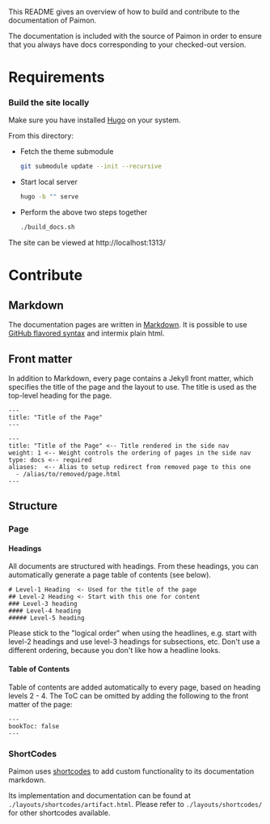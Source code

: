 This README gives an overview of how to build and contribute to the
documentation of Paimon.

The documentation is included with the source of Paimon in order to ensure
that you always have docs corresponding to your checked-out version.

# Requirements

### Build the site locally

Make sure you have installed
[Hugo](https://gohugo.io/getting-started/installing/) on your system.

From this directory:

  * Fetch the theme submodule
	```sh
	git submodule update --init --recursive
	```
  * Start local server
	```sh
	hugo -b "" serve
	```
  * Perform the above two steps together
	```sh
	./build_docs.sh
  	```

The site can be viewed at http://localhost:1313/

# Contribute

## Markdown

The documentation pages are written in
[Markdown](http://daringfireball.net/projects/markdown/syntax). It is possible
to use [GitHub flavored
syntax](http://github.github.com/github-flavored-markdown) and intermix plain
html.

## Front matter

In addition to Markdown, every page contains a Jekyll front matter, which
specifies the title of the page and the layout to use. The title is used as the
top-level heading for the page.

    ---
    title: "Title of the Page"
    ---

    ---
    title: "Title of the Page" <-- Title rendered in the side nav
    weight: 1 <-- Weight controls the ordering of pages in the side nav
    type: docs <-- required
    aliases:  <-- Alias to setup redirect from removed page to this one
      - /alias/to/removed/page.html
    ---

## Structure

### Page

#### Headings

All documents are structured with headings. From these headings, you can
automatically generate a page table of contents (see below).

```
# Level-1 Heading  <- Used for the title of the page 
## Level-2 Heading <- Start with this one for content
### Level-3 heading
#### Level-4 heading
##### Level-5 heading
```

Please stick to the "logical order" when using the headlines, e.g. start with
level-2 headings and use level-3 headings for subsections, etc. Don't use a
different ordering, because you don't like how a headline looks.

#### Table of Contents

Table of contents are added automatically to every page, based on heading levels
2 - 4. The ToC can be omitted by adding the following to the front matter of
the page:

    ---
    bookToc: false
    ---

### ShortCodes 

Paimon uses [shortcodes](https://gohugo.io/content-management/shortcodes/) to add
custom functionality to its documentation markdown.

Its implementation and documentation can be found at
`./layouts/shortcodes/artifact.html`. Please refer to `./layouts/shortcodes/`
for other shortcodes available.
